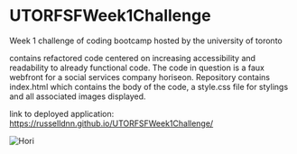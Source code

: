 # UTORFSFWeek1Challenge
Week 1 challenge of coding bootcamp hosted by the university of toronto

contains refactored code centered on increasing accessibility and readability
to already functional code.
The code in question is a faux webfront for a social services company horiseon.
Repository contains index.html which contains the body of the code, a style.css
file for stylings and all associated images displayed.

link to deployed application: https://russelldnn.github.io/UTORFSFWeek1Challenge/

![Hori](https://user-images.githubusercontent.com/104922988/168194836-625ca49d-6322-457c-9706-c58d571307bb.PNG)
